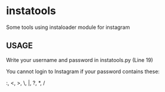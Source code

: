 # instatools
Some tools using instaloader module for instagram

## USAGE
Write your username and password in instatools.py (Line 19)

You cannot login to Instagram if your password contains these:

:, <, >, \\, |, ?, *, /
